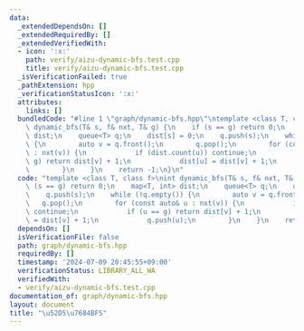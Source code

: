 ```yaml
---
data:
  _extendedDependsOn: []
  _extendedRequiredBy: []
  _extendedVerifiedWith:
  - icon: ':x:'
    path: verify/aizu-dynamic-bfs.test.cpp
    title: verify/aizu-dynamic-bfs.test.cpp
  _isVerificationFailed: true
  _pathExtension: hpp
  _verificationStatusIcon: ':x:'
  attributes:
    links: []
  bundledCode: "#line 1 \"graph/dynamic-bfs.hpp\"\ntemplate <class T, class f>\nint\
    \ dynamic_bfs(T& s, f& nxt, T& g) {\n    if (s == g) return 0;\n    map<T, int>\
    \ dist;\n    queue<T> q;\n    dist[s] = 0;\n    q.push(s);\n    while (!q.empty())\
    \ {\n        auto v = q.front();\n        q.pop();\n        for (const auto& u\
    \ : nxt(v)) {\n            if (dist.count(u)) continue;\n            if (u ==\
    \ g) return dist[v] + 1;\n            dist[u] = dist[v] + 1;\n            q.push(u);\n\
    \        }\n    }\n    return -1;\n}\n"
  code: "template <class T, class f>\nint dynamic_bfs(T& s, f& nxt, T& g) {\n    if\
    \ (s == g) return 0;\n    map<T, int> dist;\n    queue<T> q;\n    dist[s] = 0;\n\
    \    q.push(s);\n    while (!q.empty()) {\n        auto v = q.front();\n     \
    \   q.pop();\n        for (const auto& u : nxt(v)) {\n            if (dist.count(u))\
    \ continue;\n            if (u == g) return dist[v] + 1;\n            dist[u]\
    \ = dist[v] + 1;\n            q.push(u);\n        }\n    }\n    return -1;\n}"
  dependsOn: []
  isVerificationFile: false
  path: graph/dynamic-bfs.hpp
  requiredBy: []
  timestamp: '2024-07-09 20:45:55+09:00'
  verificationStatus: LIBRARY_ALL_WA
  verifiedWith:
  - verify/aizu-dynamic-bfs.test.cpp
documentation_of: graph/dynamic-bfs.hpp
layout: document
title: "\u52D5\u7684BFS"
---
```

